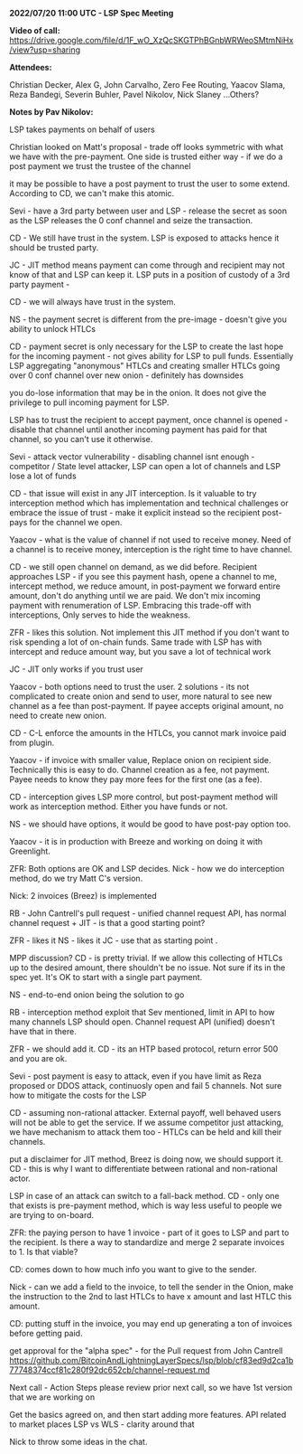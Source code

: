 **2022/07/20 11:00 UTC - LSP Spec Meeting**

**Video of call:** https://drive.google.com/file/d/1F_wO_XzQcSKGTPhBGnbWRWeoSMtmNiHx/view?usp=sharing

**Attendees:**

Christian Decker, Alex G, John Carvalho, Zero Fee Routing, Yaacov Slama, Reza Bandegi, Severin Buhler, Pavel Nikolov, Nick Slaney ...Others?

**Notes by Pav Nikolov:**

LSP takes payments on behalf of users

Christian looked on Matt's proposal - trade off looks symmetric with what we have with the pre-payment. One side is trusted either way - if we do a post payment we trust the trustee of the channel

it may be possible to have a post payment to trust the user to some extend. According to CD, we can't make this atomic.

Sevi - have a 3rd party between user and LSP - release the secret as soon as the LSP releases the 0 conf channel and seize the transaction. 

CD - We still have trust in the system. LSP is exposed to attacks hence it should be trusted party.

JC - JIT method means payment can come through and recipient may not know of that and LSP can keep it. LSP puts in a position of custody of a 3rd party payment - 

CD - we will always have trust in the system. 

NS - the payment secret is different from the pre-image - doesn't give you ability to unlock HTLCs 

CD - payment secret is only necessary for the LSP to create the last hope for the incoming payment - not gives ability for LSP to pull funds. Essentially LSP aggregating "anonymous" HTLCs and creating smaller HTLCs going over 0 conf channel over new onion - definitely has downsides 

you do-lose information that may be in the onion. It does not give the privilege to pull incoming payment for LSP.

LSP has to trust the recipient to accept payment, once channel is opened - disable that channel until another incoming payment has paid for that channel, so you can't use it otherwise. 

Sevi - attack vector vulnerability - disabling channel isnt enough - competitor / State level attacker, LSP can open a lot of channels and LSP lose a lot of funds

CD - that issue will exist in any JIT interception. Is it valuable to try interception method which has implementation and technical challenges or embrace the issue of trust - make it explicit instead so the recipient post-pays for the channel we open. 

Yaacov - what is the value of channel if not used to receive money. Need of a channel is to receive money, interception is the right time to have channel. 

CD - we still open channel on demand, as we did before. Recipient approaches LSP - if you see this payment hash, opene a channel to me, intercept method, we reduce amount, in post-payment we forward entire amount, don't do anything until we are paid.  We don't mix incoming payment with renumeration of LSP. Embracing this trade-off with interceptions, Only serves to hide the weakness. 

ZFR - likes this solution. Not implement this JIT method if you don't want to risk spending a lot of on-chain funds. Same trade with LSP has with intercept and reduce amount way, but you save a lot of technical work 

JC - JIT only works if you trust user

Yaacov - both options need to trust the user. 2 solutions - its not complicated to create onion and send to user, more natural to see new channel as a fee than post-payment. If payee accepts original amount, no need to create new onion. 

CD - C-L enforce the amounts in the HTLCs, you cannot mark invoice paid from plugin. 

Yaacov - if invoice with smaller value, Replace onion on recipient side. Technically this is easy to do. Channel creation as a fee, not payment. Payee needs to know they pay more fees for the first one (as a fee).

CD - interception gives LSP more control, but post-payment method will work as interception method. Either you have funds or not. 

NS - we should have options, it would be good to have post-pay option too. 

Yaacov - it is in production with Breeze and working on doing it with Greenlight. 

ZFR: Both options are OK and LSP decides. 
Nick - how we do interception method, do we try Matt C's version. 

Nick: 2 invoices (Breez) is implemented 

RB - John Cantrell's pull request - unified channel request API, has normal channel request + JIT - is that a good starting point? 

ZFR - likes it 
NS - likes it
JC - use that as starting point .

MPP discussion? 
CD - is pretty trivial. If we allow this collecting of HTLCs up to the desired amount, there shouldn't be no issue. Not sure if its in the spec yet. It's OK to start with a single part payment. 

NS - end-to-end onion being the solution to go

RB - interception method exploit that Sev mentioned, limit in API to how many channels LSP should open. Channel request API (unified) doesn't have that in there. 

ZFR - we should add it. 
CD - its an HTP based protocol, return error 500 and you are ok.

Sevi - post payment is easy to attack, even if you have limit as Reza proposed or DDOS attack, continuosly open and fail 5 channels. Not sure how to mitigate the costs for the LSP

CD - assuming non-rational attacker. External payoff, well behaved users will not be able to get the service. If we assume competitor just attacking, we have mechanism to attack them too - HTLCs can be held and kill their channels.

put a disclaimer for JIT method, Breez is doing now, we should support it. CD - this is why I want to differentiate between rational and non-rational actor.

LSP in case of an attack can switch to a fall-back method. CD - only one that exists is pre-payment method, which is way less useful to people we are trying to on-board. 

ZFR: the paying person to have 1 invoice - part of it goes to LSP and part to the recipient. Is there a way to standardize and merge 2 separate invoices to 1. Is that viable? 

CD: comes down to how much info you want to give to the sender. 

Nick - can we add a field to the invoice, to tell the sender in the Onion, make the instruction to the 2nd to last HTLCs to have x amount and last HTLC this amount.

CD: putting stuff in the invoice, you may end up generating a ton of invoices before getting paid. 

get approval for the "alpha spec" - for the Pull request from John Cantrell
https://github.com/BitcoinAndLightningLayerSpecs/lsp/blob/cf83ed9d2ca1b77748374ccf81c280f92dc652cb/channel-request.md

Next call - Action Steps
please review prior next call, so we have 1st version that we are working on 

Get the basics agreed on, and then start adding more features. 
API related to market places
LSP vs WLS - clarity around that 

Nick to throw some ideas in the chat.
